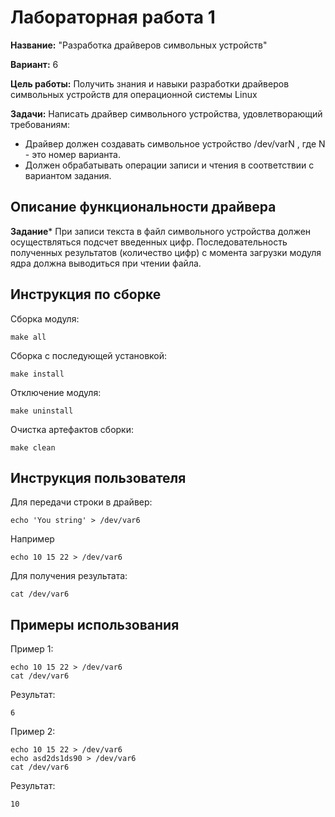 # Лабораторная работа 1

**Название:** "Разработка драйверов символьных устройств"

**Вариант:** 6

**Цель работы:** Получить знания и навыки разработки драйверов символьных устройств для операционной системы Linux

**Задачи:**
Написать драйвер символьного устройства, удовлетворающий требованиям:
* Драйвер должен создавать символьное устройство /dev/varN , где N - это номер варианта.
* Должен обрабатывать операции записи и чтения в соответствии с вариантом задания.
## Описание функциональности драйвера
**Задание***
При записи текста в файл символьного устройства должен осуществляться подсчет введенных цифр. Последовательность полученных результатов (количество цифр) с момента загрузки модуля ядра должна выводиться при чтении файла.

## Инструкция по сборке

Сборка модуля:

```
make all
```

Сборка с последующей установкой:

```
make install
```

Отключение модуля:

```
make uninstall
```

Очистка артефактов сборки:

```
make clean
```

## Инструкция пользователя

Для передачи строки в драйвер:

```
echo 'You string' > /dev/var6
```

Например

```
echo 10 15 22 > /dev/var6
```

Для получения результата:

```
cat /dev/var6
```

## Примеры использования

Пример 1:

```
echo 10 15 22 > /dev/var6
cat /dev/var6
```

Результат:

```
6
```

Пример 2:

```
echo 10 15 22 > /dev/var6
echo asd2ds1ds90 > /dev/var6
cat /dev/var6
```

Результат:

```
10
```
